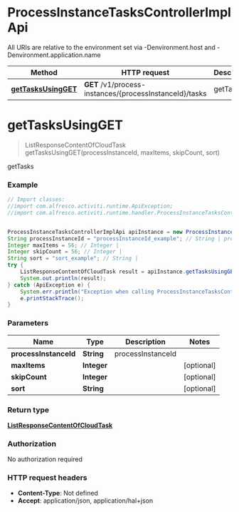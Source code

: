 # ProcessInstanceTasksControllerImplApi

All URIs are relative to the environment set via -Denvironment.host and -Denvironment.application.name

Method | HTTP request | Description
------------- | ------------- | -------------
[**getTasksUsingGET**](ProcessInstanceTasksControllerImplApi.md#getTasksUsingGET) | **GET** /v1/process-instances/{processInstanceId}/tasks | getTasks

<a name="getTasksUsingGET"></a>
# **getTasksUsingGET**
> ListResponseContentOfCloudTask getTasksUsingGET(processInstanceId, maxItems, skipCount, sort)

getTasks

### Example
```java
// Import classes:
//import com.alfresco.activiti.runtime.ApiException;
//import com.alfresco.activiti.runtime.handler.ProcessInstanceTasksControllerImplApi;


ProcessInstanceTasksControllerImplApi apiInstance = new ProcessInstanceTasksControllerImplApi();
String processInstanceId = "processInstanceId_example"; // String | processInstanceId
Integer maxItems = 56; // Integer | 
Integer skipCount = 56; // Integer | 
String sort = "sort_example"; // String | 
try {
    ListResponseContentOfCloudTask result = apiInstance.getTasksUsingGET(processInstanceId, maxItems, skipCount, sort);
    System.out.println(result);
} catch (ApiException e) {
    System.err.println("Exception when calling ProcessInstanceTasksControllerImplApi#getTasksUsingGET");
    e.printStackTrace();
}
```

### Parameters

Name | Type | Description  | Notes
------------- | ------------- | ------------- | -------------
 **processInstanceId** | **String**| processInstanceId |
 **maxItems** | **Integer**|  | [optional]
 **skipCount** | **Integer**|  | [optional]
 **sort** | **String**|  | [optional]

### Return type

[**ListResponseContentOfCloudTask**](ListResponseContentOfCloudTask.md)

### Authorization

No authorization required

### HTTP request headers

 - **Content-Type**: Not defined
 - **Accept**: application/json, application/hal+json

